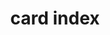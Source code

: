 ---
layout: objects
title: card index
emoji: card_index
permalink: 📇.html
image: assets/img/3moji/card_index.png
---